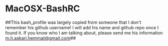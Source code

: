 # MacOSX-BashRC

##This bash_profile was largely copied from someone that I don't remember his github username! I will add his name and github repo once I found it. If you know who I am talking about, please send me his information m.h.askari.hemmat@gmail.com##
